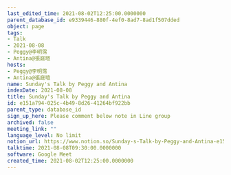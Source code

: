 ```yaml
---
last_edited_time: 2021-08-02T12:25:00.0000000
parent_database_id: e9339446-880f-4ef0-8ad7-8ad1f507dded
object: page
tags:
- Talk
- 2021-08-08
- Peggy@李明霈
- Antina@張庭瑄
hosts:
- Peggy@李明霈
- Antina@張庭瑄
name: Sunday's Talk by Peggy and Antina
indexDate: 2021-08-08
title: Sunday's Talk by Peggy and Antina
id: e151a794-025c-4b49-8d26-41264bf922bb
parent_type: database_id
sign_up_here: Please comment below note in Line group
archived: false
meeting_link: ""
language_level: No limit
notion_url: https://www.notion.so/Sunday-s-Talk-by-Peggy-and-Antina-e151a794025c4b498d2641264bf922bb
talktime: 2021-08-08T09:30:00.0000000
software: Google Meet
created_time: 2021-08-02T12:25:00.0000000
---
```








